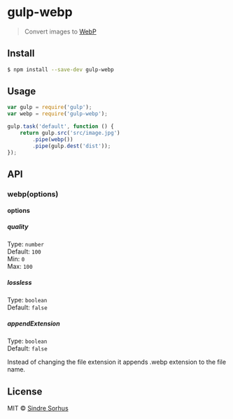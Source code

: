 # gulp-webp

> Convert images to [WebP](https://developers.google.com/speed/webp/)


## Install

```sh
$ npm install --save-dev gulp-webp
```


## Usage

```js
var gulp = require('gulp');
var webp = require('gulp-webp');

gulp.task('default', function () {
	return gulp.src('src/image.jpg')
		.pipe(webp())
		.pipe(gulp.dest('dist'));
});
```


## API

### webp(options)

#### options

##### quality

Type: `number`  
Default: `100`  
Min: `0`  
Max: `100`

##### lossless

Type: `boolean`  
Default: `false`


##### appendExtension

Type: `boolean`  
Default: `false`

Instead of changing the file extension it appends .webp extension to the file name.


## License

MIT © [Sindre Sorhus](http://sindresorhus.com)
